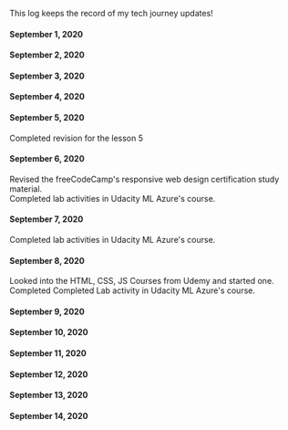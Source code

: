 This log keeps the record of my tech journey updates!

#### September 1, 2020

#### September 2, 2020

#### September 3, 2020

#### September 4, 2020

#### September 5, 2020

Completed revision for the lesson 5

#### September 6, 2020

Revised the freeCodeCamp's responsive web design certification study material. <br>
Completed lab activities in Udacity ML Azure's course.

#### September 7, 2020

Completed lab activities in Udacity ML Azure's course.

#### September 8, 2020

Looked into the HTML, CSS, JS Courses from Udemy and started one. Completed 
Completed Lab activity in Udacity ML Azure's course.

#### September 9, 2020



#### September 10, 2020

#### September 11, 2020

#### September 12, 2020

#### September 13, 2020

#### September 14, 2020

